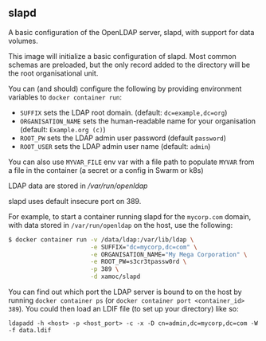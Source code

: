 ## slapd

A basic configuration of the OpenLDAP server, slapd, with support for data
volumes.

This image will initialize a basic configuration of slapd. Most common schemas
are preloaded, but the only record added to the directory will be
the root organisational unit.

You can (and should) configure the following by providing environment variables
to `docker container run`:

- `SUFFIX` sets the LDAP root domain. (default: `dc=example,dc=org`)
- `ORGANISATION_NAME` sets the human-readable name for your organisation
  (default: `Example.org (c)`)
- `ROOT_PW` sets the LDAP admin user password (default `password`)
- `ROOT_USER` sets the LDAP admin user name (default: `admin`)

You can also use `MYVAR_FILE` env var with a file path to populate `MYVAR`
from a file in the container (a secret or a config in Swarm or k8s)

LDAP data are stored in */var/run/openldap*

slapd uses default insecure port on 389.



For example, to start a container running slapd for the `mycorp.com` domain,
with data stored in `/var/run/openldap` on the host, use the following:

``` bash
$ docker container run -v /data/ldap:/var/lib/ldap \
                       -e SUFFIX="dc=mycorp,dc=com" \
                       -e ORGANISATION_NAME="My Mega Corporation" \
                       -e ROOT_PW=s3cr3tpassw0rd \
                       -p 389 \
                       -d xamoc/slapd
```

You can find out which port the LDAP server is bound to on the host by running
`docker container ps` (or `docker container port <container_id> 389`). You could
then load an LDIF file (to set up your directory) like so:

    ldapadd -h <host> -p <host_port> -c -x -D cn=admin,dc=mycorp,dc=com -W -f data.ldif

